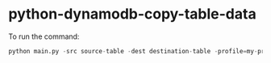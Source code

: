 # python-dynamodb-copy-table-data

To run the command:
```python
python main.py -src source-table -dest destination-table -profile=my-profile
```
